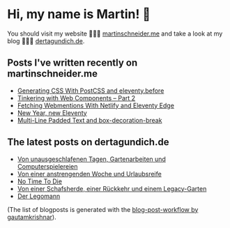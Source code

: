 # Hi, my name is Martin! 👋 
You should visit my website 👨🏼‍💻  [martinschneider.me](https://martinschneider.me) and take a look at my blog 🤷🏼‍♂️ [dertagundich.de](https://www.dertagundich.de).

## Posts I've written recently on martinschneider.me
<!-- MSME-POST-LIST:START -->
- [Generating CSS With PostCSS and eleventy.before](https://martinschneider.me/articles/generating-css-with-postcss-and-eleventy-before/)
- [Tinkering with Web Components – Part 2](https://martinschneider.me/articles/tinkering-with-web-components-part-2/)
- [Fetching Webmentions With Netlify and Eleventy Edge](https://martinschneider.me/articles/fetching-webmentions-with-netlify-and-eleventy-edge/)
- [New Year, new Eleventy](https://martinschneider.me/articles/new-year-new-eleventy/)
- [Multi-Line Padded Text and box-decoration-break](https://martinschneider.me/articles/multi-line-padded-text-and-box-decoration-break/)
<!-- MSME-POST-LIST:END -->

## The latest posts on dertagundich.de
<!-- DTUI-POST-LIST:START -->
- [Von unausgeschlafenen Tagen, Gartenarbeiten und Computerspielereien](https://www.dertagundich.de/blog/2023/07/von-unausgeschlafenen-tagen-gartenarbeiten-und-computerspielereien)
- [Von einer anstrengenden Woche und Urlaubsreife](https://www.dertagundich.de/blog/2023/07/von-einer-anstrengenden-woche-und-urlaubsreife)
- [No Time To Die](https://www.dertagundich.de/blog/2023/06/no-time-to-die)
- [Von einer Schafsherde, einer Rückkehr und einem Legacy-Garten](https://www.dertagundich.de/blog/2023/06/von-einer-schafsherde-einer-ruckkehr-und-einem-legacy-garten)
- [Der Legomann](https://www.dertagundich.de/blog/2023/06/der-legomann)
<!-- DTUI-POST-LIST:END -->

(The list of blogposts is generated with the [blog-post-workflow by gautamkrishnar](https://github.com/gautamkrishnar/blog-post-workflow)).

